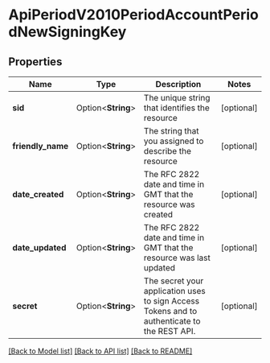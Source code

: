# ApiPeriodV2010PeriodAccountPeriodNewSigningKey

## Properties

Name | Type | Description | Notes
------------ | ------------- | ------------- | -------------
**sid** | Option<**String**> | The unique string that identifies the resource | [optional]
**friendly_name** | Option<**String**> | The string that you assigned to describe the resource | [optional]
**date_created** | Option<**String**> | The RFC 2822 date and time in GMT that the resource was created | [optional]
**date_updated** | Option<**String**> | The RFC 2822 date and time in GMT that the resource was last updated | [optional]
**secret** | Option<**String**> | The secret your application uses to sign Access Tokens and to authenticate to the REST API. | [optional]

[[Back to Model list]](../README.md#documentation-for-models) [[Back to API list]](../README.md#documentation-for-api-endpoints) [[Back to README]](../README.md)


